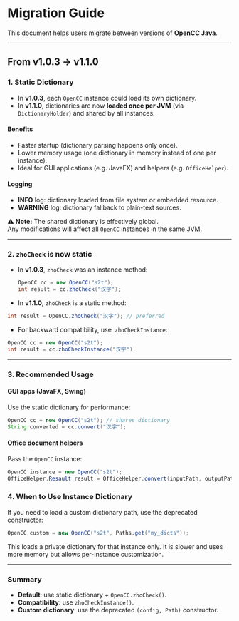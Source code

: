 # Migration Guide

This document helps users migrate between versions of **OpenCC Java**.

---

## From v1.0.3 → v1.1.0

### 1. Static Dictionary

- In **v1.0.3**, each `OpenCC` instance could load its own dictionary.
- In **v1.1.0**, dictionaries are now **loaded once per JVM** (via `DictionaryHolder`) and shared by all instances.

#### Benefits

- Faster startup (dictionary parsing happens only once).
- Lower memory usage (one dictionary in memory instead of one per instance).
- Ideal for GUI applications (e.g. JavaFX) and helpers (e.g. `OfficeHelper`).

#### Logging

- **INFO** log: dictionary loaded from file system or embedded resource.
- **WARNING** log: dictionary fallback to plain-text sources.

⚠️ **Note:** The shared dictionary is effectively global.  
Any modifications will affect all `OpenCC` instances in the same JVM.

---

### 2. `zhoCheck` is now static

- In **v1.0.3**, `zhoCheck` was an instance method:
  ```java
  OpenCC cc = new OpenCC("s2t");
  int result = cc.zhoCheck("汉字");
    ```

- In **v1.1.0**, `zhoCheck` is a static method:

```java
int result = OpenCC.zhoCheck("汉字"); // preferred

```

- For backward compatibility, use` zhoCheckInstance`:

```java
OpenCC cc = new OpenCC("s2t");
int result = cc.zhoCheckInstance("汉字");
```

---

### 3. Recommended Usage

#### GUI apps (JavaFX, Swing)

Use the static dictionary for performance:

```java
OpenCC cc = new OpenCC("s2t"); // shares dictionary
String converted = cc.convert("汉字");
```

#### Office document helpers

Pass the `OpenCC` instance:

```java
OpenCC instance = new OpenCC("s2t");
OfficeHelper.Resault result = OfficeHelper.convert(inputPath, outputPath, "docx", instance, /* punctuation */ true, /* keepFont */ true);
```

### 4. When to Use Instance Dictionary

If you need to load a custom dictionary path, use the deprecated constructor:

```java
OpenCC custom = new OpenCC("s2t", Paths.get("my_dicts"));

```

This loads a private dictionary for that instance only.
It is slower and uses more memory but allows per-instance customization.

---

### Summary

- **Default**: use static dictionary + `OpenCC.zhoCheck()`.
- **Compatibility**: use `zhoCheckInstance()`.
- **Custom dictionary**: use the deprecated `(config, Path)` constructor.